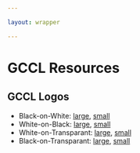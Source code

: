 ```yaml
---

layout: wrapper

---
```


# GCCL Resources

## GCCL Logos 
- Black-on-White: [large](assets/img/GCCL_logo_black_on_white_large.png), [small](assets/img/GCCL_logo_black_on_white_small.png)
- White-on-Black: [large](assets/img/GCCL_logo_white_on_black_large.png), [small](assets/img/GCCL_logo_white_on_black_small.png)
- White-on-Transparant: [large](assets/img/GCCL_logo_white_on_transp_large.png), [small](assets/img/GCCL_logo_white_on_transp_small.png)
- Black-on-Transparant: [large](assets/img/GCCL_logo_black_on_transp_large.png), [small](assets/img/GCCL_logo_black_on_transp_small.png)
